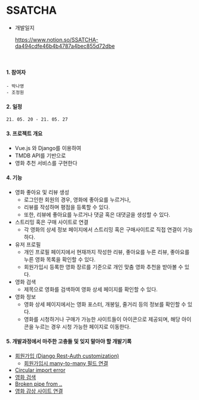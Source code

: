 # SSATCHA

- 개발일지 

  https://www.notion.so/SSATCHA-da494cdfe46b4b4787a4bec855d72dbe

<br>

#### 1. 참여자 

	- 박나영
	- 조정원



#### 2. 일정 

```	
21. 05. 20 - 21. 05. 27 
```



#### 3. 프로젝트 개요 

- Vue.js 와 Django를 이용하여 
- TMDB API를 기반으로 
- 영화 추천 서비스를 구현한다



#### 4. 기능 

- 영화 좋아요 및 리뷰 생성
  - 로그인한 회원의 경우, 영화에 좋아요를 누르거나, 
  - 리뷰를 작성하며 평점을 등록할 수 있다. 
  - 또한, 리뷰에 좋아요를 누르거나 댓글 혹은 대댓글을 생성할 수 있다. 
- 스트리밍 혹은 구매 사이트로 연결 
  - 각 영화의 상세 정보 페이지에서 스트리밍 혹은 구매사이트로 직접 연결이 가능하다. 
- 유저 프로필 
  - 개인 프로필 페이지에서 현재까지 작성한 리뷰, 좋아요를 누른 리뷰, 좋아요를 누른 영화 목록을 확인할 수 있다. 
  - 회원가입시 등록한 영화 장르를 기준으로 개인 맞춤 영화 추천을 받아볼 수 있다. 
- 영화 검색 
  - 제목으로 영화를 검색하여 영화 상세 페이지를 확인할 수 있다. 
- 영화 정보 
  - 영화 상세 페이지에서는 영화 포스터, 개봉일, 줄거리 등의 정보를 확인할 수 있다. 
  - 영화를 시청하거나 구매가 가능한 사이트들이 아이콘으로 제공되며, 해당 아이콘을 누르는 경우 시청 가능한 페이지로 이동한다. 



#### 5. 개발과정에서 마주한 고충들 및 잊지 말아야 할 개발기록 

- [회원가입 (Django Rest-Auth customization)](Readme/rest_auth_customize.md)
  - [회원가입시 many-to-many 필드 연결](Readme/many-to-many.md) 
- [Circular import error](Readme/circular_import_error.md) 
- [영화 검색](Readme/search_movie.md) 
- [Broken pipe from ..](Readme/broken_pipe.md)
- [영화 감상 사이트 연결](Readme/web_crawling.md) 


